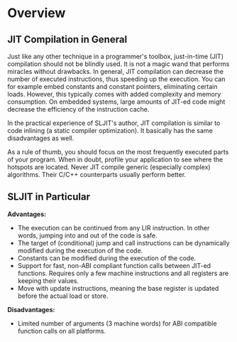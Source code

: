 # Overview

## JIT Compilation in General

Just like any other technique in a programmer's toolbox, just-in-time (JIT) compilation should not be blindly used. It is not a magic wand that performs miracles without drawbacks. In general, JIT compilation can decrease the number of executed instructions, thus speeding up the execution. You can for example embed constants and constant pointers, eliminating certain loads. However, this typically comes with added complexity and memory consumption. On embedded systems, large amounts of JIT-ed code might decrease the efficiency of the instruction cache.

In the practical experience of SLJIT's author, JIT compilation is similar to code inlining (a static compiler optimization). It basically has the same disadvantages as well.

As a rule of thumb, you should focus on the most frequently executed parts of your program. When in doubt, profile your application to see where the hotspots are located. Never JIT compile generic (especially complex) algorithms. Their C/C++ counterparts usually perform better.

## SLJIT in Particular

**Advantages:**
- The execution can be continued from any LIR instruction. In other words, jumping into and out of the code is safe.
- The target of (conditional) jump and call instructions can be dynamically modified during the execution of the code.
- Constants can be modified during the execution of the code.
- Support for fast, non-ABI compliant function calls between JIT-ed functions. Requires only a few machine instructions and all registers are keeping their values.
- Move with update instructions, meaning the base register is updated before the actual load or store.

**Disadvantages:**
- Limited number of arguments (3 machine words) for ABI compatible function calls on all platforms.
